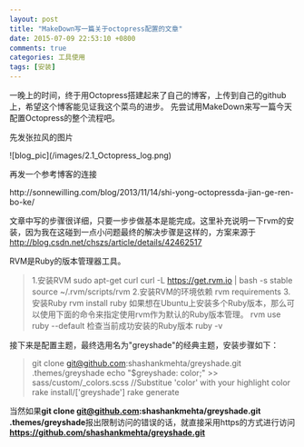 ```yaml
---
layout: post
title: "MakeDown写一篇关于octopress配置的文章"
date: 2015-07-09 22:53:10 +0800
comments: true
categories: 工具使用
tags: [安装]
---
```

一晚上的时间，终于用Octopress搭建起来了自己的博客，上传到自己的github上，希望这个博客能见证我这个菜鸟的进步。
先尝试用MakeDown来写一篇今天配置Octopress的整个流程吧。
<p>先发张拉风的图片</p>
![blog_pic](/images/2.1_Octopress_log.png)
<!--more-->
<p>再发一个参考博客的连接</p> http://sonnewilling.com/blog/2013/11/14/shi-yong-octopressda-jian-ge-ren-bo-ke/
  
文章中写的步骤很详细，只要一步步做基本是能完成。这里补充说明一下rvm的安装，因为我在这碰到一点小问题最终的解决步骤是这样的，方案来源于 http://blog.csdn.net/chszs/article/details/42462517

RVM是Ruby的版本管理器工具。
>1.安装RVM
 sudo apt-get curl
 curl -L https://get.rvm.io | bash -s stable
 source ~/.rvm/scripts/rvm
2.安装RVM的环境依赖
 rvm requirements
3.安装Ruby
 rvm install ruby
如果想在Ubuntu上安装多个Ruby版本，那么可以使用下面的命令来指定使用rvm作为默认的Ruby版本管理。
rvm use ruby --default
检查当前成功安装的Ruby版本
ruby -v

接下来是配置主题，最终选用名为"greyshade"的经典主题，安装步骤如下：
>git clone git@github.com:shashankmehta/greyshade.git .themes/greyshade
echo "\$greyshade: color;" >> sass/custom/_colors.scss //Substitue 'color' with your highlight color
rake install/['greyshade']
rake generate

当然如果**git clone git@github.com:shashankmehta/greyshade.git .themes/greyshade**报出限制访问的错误的话，就直接采用https的方式进行访问**https://github.com/shashankmehta/greyshade.git**

